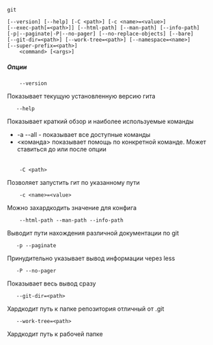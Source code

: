     git

    [--version] [--help] [-C <path>] [-c <name>=<value>]
    [--exec-path[=<path>]] [--html-path] [--man-path] [--info-path]
    [-p|--paginate|-P|--no-pager] [--no-replace-objects] [--bare]
    [--git-dir=<path>] [--work-tree=<path>] [--namespace=<name>]
    [--super-prefix=<path>]
        <command> [<args>]

##### Опции

        --version

Показывает текущую установленную версию гита

       --help

Показывает краткий обзор и наиболее используемые команды
- -a --all - показывает все доступные команды
- <команда> показывает помощь по конкретной команде. Может ставиться до или после опции
######

        -C <path>

Позволяет запустить гит по указанному пути

        -c <name>=<value>

Можно захардкодить значение для конфига

        --html-path --man-path --info-path

Выводит пути нахождения различной документации по git

       -p --paginate
Принудительно указывает вывод информации через less

       -P --no-pager
Показывает весь вывод сразу

       --git-dir=<path>
Хардкодит путь к папке репозитория отличный от .git

       --work-tree=<path>
Хардкодит путь к рабочей папке